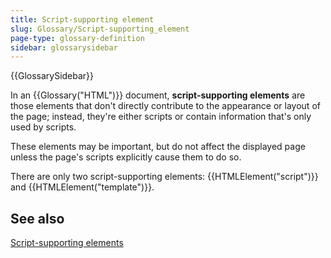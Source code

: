 ```yaml
---
title: Script-supporting element
slug: Glossary/Script-supporting_element
page-type: glossary-definition
sidebar: glossarysidebar
---
```


{{GlossarySidebar}}

In an {{Glossary("HTML")}} document, **script-supporting elements** are those elements that don't directly contribute to the appearance or layout of the page; instead, they're either scripts or contain information that's only used by scripts.

These elements may be important, but do not affect the displayed page unless the page's scripts explicitly cause them to do so.

There are only two script-supporting elements: {{HTMLElement("script")}} and {{HTMLElement("template")}}.

## See also

[Script-supporting elements](/en-US/docs/Web/HTML/Content_categories#script-supporting_elements)
